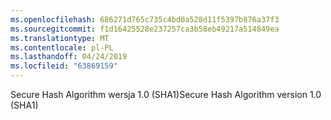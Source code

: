```yaml
---
ms.openlocfilehash: 686271d765c735c4bd0a528d11f5397b876a37f3
ms.sourcegitcommit: f1d16425528e237257ca3b58eb49217a514849ea
ms.translationtype: MT
ms.contentlocale: pl-PL
ms.lasthandoff: 04/24/2019
ms.locfileid: "63869159"
---
```

<span data-ttu-id="7c219-101">Secure Hash Algorithm wersja 1.0 (SHA1)</span><span class="sxs-lookup"><span data-stu-id="7c219-101">Secure Hash Algorithm version 1.0 (SHA1)</span></span>